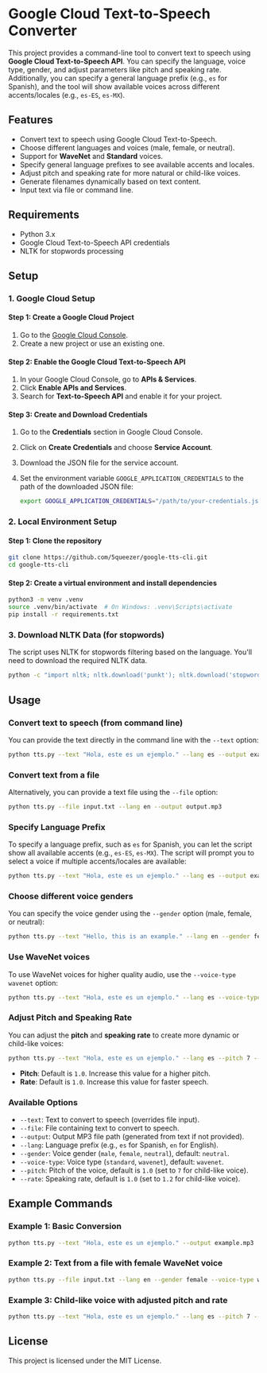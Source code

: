# Google Cloud Text-to-Speech Converter

This project provides a command-line tool to convert text to speech using **Google Cloud Text-to-Speech API**. You can specify the language, voice type, gender, and adjust parameters like pitch and speaking rate. Additionally, you can specify a general language prefix (e.g., `es` for Spanish), and the tool will show available voices across different accents/locales (e.g., `es-ES`, `es-MX`).

## Features
- Convert text to speech using Google Cloud Text-to-Speech.
- Choose different languages and voices (male, female, or neutral).
- Support for **WaveNet** and **Standard** voices.
- Specify general language prefixes to see available accents and locales.
- Adjust pitch and speaking rate for more natural or child-like voices.
- Generate filenames dynamically based on text content.
- Input text via file or command line.

## Requirements

- Python 3.x
- Google Cloud Text-to-Speech API credentials
- NLTK for stopwords processing

## Setup

### 1. Google Cloud Setup

#### Step 1: Create a Google Cloud Project
1. Go to the [Google Cloud Console](https://console.cloud.google.com/).
2. Create a new project or use an existing one.

#### Step 2: Enable the Google Cloud Text-to-Speech API
1. In your Google Cloud Console, go to **APIs & Services**.
2. Click **Enable APIs and Services**.
3. Search for **Text-to-Speech API** and enable it for your project.

#### Step 3: Create and Download Credentials
1. Go to the **Credentials** section in Google Cloud Console.
2. Click on **Create Credentials** and choose **Service Account**.
3. Download the JSON file for the service account.
4. Set the environment variable `GOOGLE_APPLICATION_CREDENTIALS` to the path of the downloaded JSON file:

   ```bash
   export GOOGLE_APPLICATION_CREDENTIALS="/path/to/your-credentials.json"
   ```

### 2. Local Environment Setup

#### Step 1: Clone the repository
```bash
git clone https://github.com/5queezer/google-tts-cli.git
cd google-tts-cli
```

#### Step 2: Create a virtual environment and install dependencies
```bash
python3 -m venv .venv
source .venv/bin/activate  # On Windows: .venv\Scripts\activate
pip install -r requirements.txt
```

### 3. Download NLTK Data (for stopwords)
The script uses NLTK for stopwords filtering based on the language. You'll need to download the required NLTK data.

```bash
python -c "import nltk; nltk.download('punkt'); nltk.download('stopwords')"
```

## Usage

### Convert text to speech (from command line)
You can provide the text directly in the command line with the `--text` option:

```bash
python tts.py --text "Hola, este es un ejemplo." --lang es --output example.mp3
```

### Convert text from a file
Alternatively, you can provide a text file using the `--file` option:

```bash
python tts.py --file input.txt --lang en --output output.mp3
```

### Specify Language Prefix
To specify a language prefix, such as `es` for Spanish, you can let the script show all available accents (e.g., `es-ES`, `es-MX`). The script will prompt you to select a voice if multiple accents/locales are available:

```bash
python tts.py --text "Hola, este es un ejemplo." --lang es --output example.mp3
```

### Choose different voice genders
You can specify the voice gender using the `--gender` option (male, female, or neutral):

```bash
python tts.py --text "Hello, this is an example." --lang en --gender female --output example_female.mp3
```

### Use WaveNet voices
To use WaveNet voices for higher quality audio, use the `--voice-type wavenet` option:

```bash
python tts.py --text "Hola, este es un ejemplo." --lang es --voice-type wavenet --output example_wavenet.mp3
```

### Adjust Pitch and Speaking Rate
You can adjust the **pitch** and **speaking rate** to create more dynamic or child-like voices:

```bash
python tts.py --text "Hola, este es un ejemplo." --lang es --pitch 7 --rate 1.2 --output child_like_voice.mp3
```

- **Pitch**: Default is `1.0`. Increase this value for a higher pitch.
- **Rate**: Default is `1.0`. Increase this value for faster speech.

### Available Options
- `--text`: Text to convert to speech (overrides file input).
- `--file`: File containing text to convert to speech.
- `--output`: Output MP3 file path (generated from text if not provided).
- `--lang`: Language prefix (e.g., `es` for Spanish, `en` for English).
- `--gender`: Voice gender (`male`, `female`, `neutral`), default: `neutral`.
- `--voice-type`: Voice type (`standard`, `wavenet`), default: `wavenet`.
- `--pitch`: Pitch of the voice, default is `1.0` (set to `7` for child-like voice).
- `--rate`: Speaking rate, default is `1.0` (set to `1.2` for child-like voice).

## Example Commands

### Example 1: Basic Conversion
```bash
python tts.py --text "Hola, este es un ejemplo." --output example.mp3
```

### Example 2: Text from a file with female WaveNet voice
```bash
python tts.py --file input.txt --lang en --gender female --voice-type wavenet --output example_female_wavenet.mp3
```

### Example 3: Child-like voice with adjusted pitch and rate
```bash
python tts.py --text "Hola, este es un ejemplo." --lang es --pitch 7 --rate 1.2 --output child_like_voice.mp3
```

## License
This project is licensed under the MIT License.
